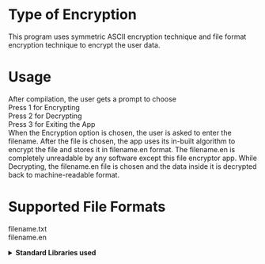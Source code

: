 # Type of Encryption
This program uses symmetric ASCII encryption technique and file format encryption technique to encrypt the user data.

# Usage
After compilation, the user gets a prompt to choose   
Press 1 for Encrypting     
Press 2 for Decrypting      
Press 3 for Exiting the App      
When the Encryption option is chosen, the user is asked to enter the filename. After the file is chosen, the app uses its in-built algorithm to encrypt the file and stores it in filename.en format. The filename.en is completely unreadable by any software except this file encryptor app. 
While Decrypting, the filename.en file is chosen and the data inside it is decrypted back to machine-readable format. 
 
# Supported File Formats
filename.txt    
filename.en

<details>
<summary><b>Standard Libraries used</b></summary>
iostream.h<br>    
fstream.h<br>    
process.h<br>     
string.h<br>
stdlib.h<br>
stdio.h<br>
conio.h<br>
</details>
